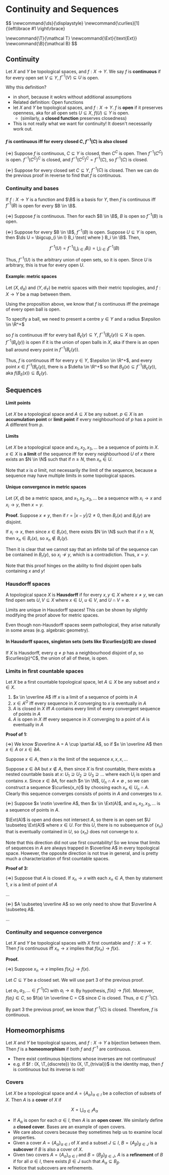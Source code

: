 # Continuity and Sequences

$$
\newcommand{\ds}{\displaystyle}
\newcommand{\curlies}[1]{\left\lbrace #1 \right\rbrace}

\newcommand{\T}{\mathcal T}
\newcommand{\Ext}{\text{Ext}}
\newcommand{\B}{\mathcal B}
$$

## Continuity

Let $X$ and $Y$ be topological spaces, and $f: X \to Y$. We say $f$ is **continuous** if for every open set $V \subseteq Y$, $f^{-1}(V) \subseteq U$ is open.

Why this definition?

- in short, because it wokrs without additional assumptions
- Related definition: Open functions
- let $X$ and $Y$ be topological spaces, and $f: X \to Y$. $f$ is **open** if it preserves openness, aka for all open sets $U \subseteq X$, $f(U) \subseteq Y$ is open.
  - (similarly, a **closed function** preserves closedness)
- This is not really what we want for continuity! It doesn't necessarily work out.

#### $f$ is continuous iff for every closed $C$, $f^{-1}(C)$ is also closed

($\Rightarrow$) Suppose $f$ is continuous, $C \subseteq Y$ is closed, then $C^C$ is open. Then $f^{-1}(C^C)$ is open. $f^{-1}(C^C)^C$ is closed, and $f^{-1}(C^C)^C = f^{-1}(C)$, so $f^{-1}(C)$ is closed.

($\Leftarrow$) Suppose for every closed set $C \subseteq Y$, $f^{-1}(C)$ is closed. Then we can do the previous proof in reverse to find that $f$ is continuous.

### Continuity and bases

If $f: X \to Y$ is a function and $\B$ is a basis for $Y$, then $f$ is continuous iff $f^{-1}(B)$ is open for every $B \in \B$.

($\Rightarrow$) Suppose $f$ is continuous. Then for each $B \in \B$, $B$ is open so $f^{-1}(B)$ is open.

($\Leftarrow$) Suppose for every $B \in \B$, $f^{-1}(B)$ is open. Suppose $U \subseteq Y$ is open, then $\ds U = \bigcup_{i \in I} B_i \text{ where } B_i \in \B$. Then,

$$
f^{-1}(U) = f^{-1}\left(\bigcup_{i \in I} B_i\right) = \bigcup_{i \in I} f^{-1}(B)
$$

Thus, $f^{-1}(U)$ is the arbitrary union of open sets, so it is open. Since $U$ is arbitrary, this is true for every open $U$.

#### Example: metric spaces

Let $(X, d_X)$ and $(Y, d_Y)$ be metric spaces with their metric topologies, and $f: X \to Y$ be a map between them.

Using the proposition above, we know that $f$ is continuous iff the preimage of every open ball is open.

To specify a ball, we need to present a centre $y \in Y$ and a radius $\epsilon \in \R^+$

so $f$ is continuous iff for every ball $B_\epsilon(y) \subseteq Y$, $f^{-1}(B_\epsilon(y)) \subseteq X$ is open. $f^{-1}(B_\epsilon(y))$ is open if it is the union of open balls in $X$, aka if there is an open ball around every point in $f^{-1}(B_\epsilon(y))$.

Thus, $f$ is continuous iff for every $y \in Y$, $\epsilon \in \R^+$, and every point $x \in f^{-1}(B_\epsilon(y))$, there is a $\delta \in \R^+$ so that $B_\delta(x) \subseteq f^{-1}(B_\epsilon(y))$, aka $f(B_\delta(x)) \subseteq B_\epsilon(y)$.

## Sequences

#### Limit points

Let $X$ be a topological space and $A \subseteq X$ be any subset. $p \in X$ is an **accumulation point** or **limit point** if every neighbourhood of $p$ has a point in $A$ different from $p$.

#### Limits

Let $X$ be a topological space and $x_1, x_2, x_3, ...$  be a sequence of points in $X$. $x \in X$ is **a limit** of the sequence iff for every neighbourhood $U$ of $x$ there exists an $N \in \N$ such that if $n \geq N$, then $x_n \in U$.

Note that $x$ is *a* limit, not necessarily *the* limit of the sequence, because a sequence may have multiple limits in some topological spaces.

#### Unique convergence in metric spaces

Let $(X, d)$ be a metric space, and $x_1, x_2, x_3, ...$ be a sequence with $x_i \to x$ and $x_i \to y$, then $x = y$.

**Proof.** Suppose $x \neq y$, then if $r = \vert x - y \vert / 2 \neq 0$, then $B_r(x)$ and $B_r(y)$ are disjoint.

If $x_i \to x$, then since $x \in B_r(x)$, there exists $N \in \N$ such that if $n \geq N$, then $x_n \in B_r(x)$, so $x_n \notin B_r(y)$.

Then it is clear that we cannot say that an infinite tail of the sequence can be contained in $B_r(y)$, so $x_i \not \to y$, which is a contradiction. Thus, $x = y$.

Note that this proof hinges on the ability to find disjoint open balls containing $x$ and $y$!

### Hausdorff spaces

A topological space $X$ is **Hausdorff** if for every $x, y \in X$ where $x \neq y$, we can find open sets $U, V \subseteq X$ where $x \in U$, $u \in V$, and $U \cap V = \emptyset$.

Limits are unique in Hausdorff spaces! This can be shown by slightly modifying the proof above for metric spaces.

Even though non-Hausdorff spaces seem pathological, they arise naturally in some areas (e.g. algebraic geometry).

#### In Hausdorff spaces, singleton sets (sets like $\curlies{p}$) are closed

If $X$ is Hausdorff, every $q \neq p$ has a neighbourhood disjoint of $p$, so $\curlies{p}^C$, the union of all of these, is open.

### Limits in first countable spaces

Let $X$ be a first countable topological space, let $A \subseteq X$ be any subset and $x \in X$.

1. $x \in \overline A$ iff $x$ is a limit of a sequence of points in $A$
2. $x \in A^O$ iff every sequence in $X$ converging to $x$ is eventually in $A$
3. $A$ is closed in $X$ iff $A$ contains every limit of every convergent sequence of points in $A$
4. $A$ is open in $X$ iff every sequence in $X$ converging to a point of $A$ is eventually in $A$

**Proof of 1:**

($\Rightarrow$) We know $\overline A = A \cup \partial A$, so if $x \in \overline A$ then $x \in A$ or $x \in \partial A$.

Suppose $x \in A$, then $x$ is the limit of the sequence $x, x, x, ...$

Suppose $x \in \partial A$ but $x \notin A$, then since $X$ is first countable, there exists a nested countable basis at $x$: $U_1 \supseteq U_2 \supseteq U_3 \supseteq ...$ where each $U_i$ is open and contains $x$. Since $x \in \partial A$, for each $n \in \N$, $U_n \cap A \neq \emptyset$ , so we can construct a sequence $\curlies{x_n}$ by choosing each $x_n \in U_n \cap A$. Clearly this sequence converges consists of points in $A$ and converges to $x$.

($\Leftarrow$) Suppose $x \notin \overline A$, then $x \in \Ext(A)$, and $x_1, x_2, x_3, ...$ is a sequence of points in $A$.

$\Ext(A)$ is open and does not intersect $A$, so there is an open set $U \subseteq \Ext(A)$ where $x \in U$. For this $U$, there is no subsequence of $\lbrace x_n \rbrace$ that is eventually contained in $U$, so $\lbrace x_n \rbrace$ does not converge to $x$.

Note that this direction did not use first countability! So we know that limits of sequences in $A$ are always trapped in $\overline A$ in every topological space. However, the opposite direction is not true in general, and is pretty much a characterization of first countable spaces.

**Proof of 3:**

($\Rightarrow$) Suppose that $A$ is closed. If $x_n \to x$ with each $x_n \in A$, then by statement 1, $x$ is a limit of point of $A$

...

($\Leftarrow$) $A \subseteq \overline A$ so we only need to show that $\overline A \subseteq A$.

...

### Continuity and sequence convergence

Let $X$ and $Y$ be topological spaces with $X$ first countable and $f: X \to Y$. Then $f$ is continuous iff $x_n \to x$ implies that $f(x_n) \to f(x)$.

**Proof.**

($\Rightarrow$) Suppose $x_n \to x$ implies $f(x_n) \to f(x)$.

Let $C \subseteq Y$ be a closed set. We will use part 3 of the previous proof.

Let $a_1, a_2, ... \in f^{-1}(C)$ with $a_i \to a$. By hypothesis, $f(a_i) \to f(a)$. Moreover, $f(a_i) \in C$, so $f(a) \in \overline C = C$ since $C$ is closed. Thus, $a \in f^{-1}(C)$.

By part 3 the previous proof, we know that $f^{-1}(C)$ is closed. Therefore, $f$ is continuous.

## Homeomorphisms

Let $X$ and $Y$ be topological spaces, and $f: X \to Y$ a bijection between them. Then $f$ is a **homeomorphism** if both $f$ and $f^{-1}$ are continuous.

- There exist continuous bijections whose inverses are not continuous!
- e.g. if $f : (X, \T_{discrete}) \to (X, \T_{trivial})$ is the identity map, then $f$ is continuous but its inverse is not!

### Covers

Let $X$ be a topological space and $A = \lbrace A_\alpha \rbrace_{\alpha \in I}$ be a collection of subsets of $X$. Then $A$ is a **cover** of $X$ if

$$
X = \bigcup_{\alpha \in I} A_\alpha
$$

- If $A_\alpha$ is open for each $\alpha \in I$, then $A$ is an **open cover**. We similarly define a **closed cover**. Bases are an example of open covers.
- We care about covers because they sometimes help us to examine local properties.
- Given a cover $A = \lbrace A_\alpha \rbrace_{\alpha \in I}$ of $X$ and a subset $J \subseteq I$, $B = \lbrace A_\beta \rbrace_{\beta \in J}$ is a **subcover** if $B$ is also a cover of $X$.
- Given two covers $A = \lbrace A_\alpha \rbrace_{\alpha \in I}$ and $B = \lbrace B_\beta \rbrace_{\beta \in J}$, $A$ is a **refinement** of $B$ if for all $\alpha \in I$, there exists $\beta \in J$ such that $A_\alpha \subseteq B_\beta$.
- Notice that subcovers are refinements.